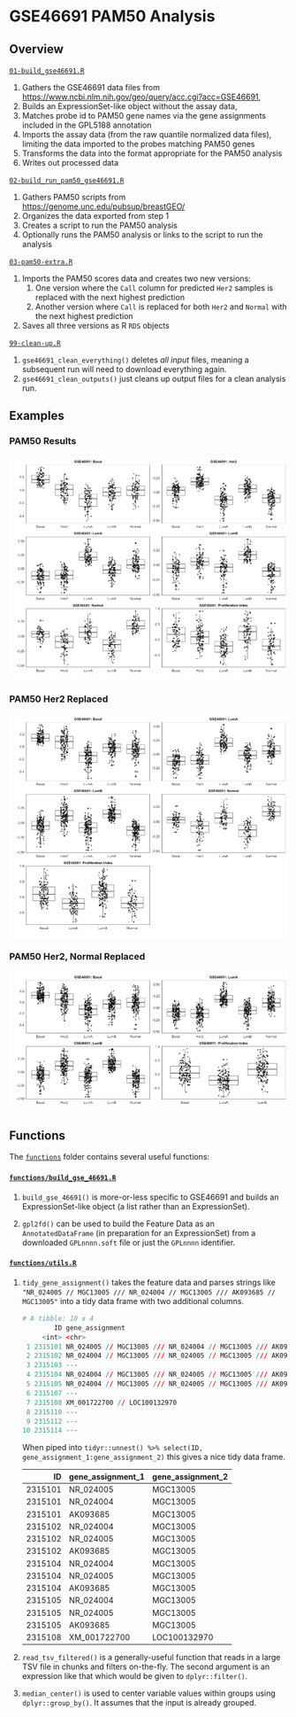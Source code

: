 GSE46691 PAM50 Analysis
================

## Overview

[`01-build_gse46691.R`](01-build_gse46691.R)

1.  Gathers the GSE46691 data files from
    <https://www.ncbi.nlm.nih.gov/geo/query/acc.cgi?acc=GSE46691>,
2.  Builds an ExpressionSet-like object without the assay data,
3.  Matches probe id to PAM50 gene names via the gene assignments
    included in the GPL5188 annotation
4.  Imports the assay data (from the raw quantile normalized data
    files), limiting the data imported to the probes matching PAM50
    genes
5.  Transforms the data into the format appropriate for the PAM50
    analysis
6.  Writes out processed data

[`02-build_run_pam50_gse46691.R`](02-build_run_pam50_gse46691.R)

1.  Gathers PAM50 scripts from
    <https://genome.unc.edu/pubsup/breastGEO/>
2.  Organizes the data exported from step 1
3.  Creates a script to run the PAM50 analysis
4.  Optionally runs the PAM50 analysis or links to the script to run the
    analysis

[`03-pam50-extra.R`](03-pam50-extra.R)

1.  Imports the PAM50 scores data and creates two new versions:
    1.  One version where the `Call` column for predicted `Her2` samples
        is replaced with the next highest prediction
    2.  Another version where `Call` is replaced for both `Her2` and
        `Normal` with the next highest prediction
2.  Saves all three versions as R `RDS` objects

[`99-clean-up.R`](99-clean-up.R)

1.  `gse46691_clean_everything()` deletes *all input* files, meaning a
    subsequent run will need to download everything again.
2.  `gse46691_clean_outputs()` just cleans up output files for a clean
    analysis run.

## Examples

### PAM50 Results

![](readme_files/figure-gfm/pam50-1.png)<!-- -->

### PAM50 Her2 Replaced

![](readme_files/figure-gfm/pam50_no_her2-1.png)<!-- -->

### PAM50 Her2, Normal Replaced

![](readme_files/figure-gfm/pam50_no_her2_normal-1.png)<!-- -->

## Functions

The [`functions`](functions/) folder contains several useful functions:

#### [`functions/build_gse_46691.R`](functions/build_gse_46691.R)

1.  `build_gse_46691()` is more-or-less specific to GSE46691 and builds
    an ExpressionSet-like object (a list rather than an ExpressionSet).

2.  `gpl2fd()` can be used to build the Feature Data as an
    `AnnotatedDataFrame` (in preparation for an ExpressionSet) from a
    downloaded `GPLnnnn.soft` file or just the `GPLnnnn` identifier.

#### [`functions/utils.R`](functions/utils.R)

1.  `tidy_gene_assignment()` takes the feature data and parses strings
    like `"NR_024005 // MGC13005 /// NR_024004 // MGC13005 /// AK093685
    // MGC13005"` into a tidy data frame with two additional columns.
    
    ``` r
    # A tibble: 10 x 4
            ID gene_assignment                                                          gene_assignment_1 gene_assignment_2
         <int> <chr>                                                                    <list>            <list>           
     1 2315101 NR_024005 // MGC13005 /// NR_024004 // MGC13005 /// AK093685 // MGC13005 <chr [3]>         <chr [3]>        
     2 2315102 NR_024004 // MGC13005 /// NR_024005 // MGC13005 /// AK093685 // MGC13005 <chr [3]>         <chr [3]>        
     3 2315103 ---                                                                      <chr [0]>         <chr [0]>        
     4 2315104 NR_024004 // MGC13005 /// NR_024005 // MGC13005 /// AK093685 // MGC13005 <chr [3]>         <chr [3]>        
     5 2315105 NR_024004 // MGC13005 /// NR_024005 // MGC13005 /// AK093685 // MGC13005 <chr [3]>         <chr [3]>        
     6 2315107 ---                                                                      <chr [0]>         <chr [0]>        
     7 2315108 XM_001722700 // LOC100132970                                             <chr [1]>         <chr [1]>        
     8 2315110 ---                                                                      <chr [0]>         <chr [0]>        
     9 2315112 ---                                                                      <chr [0]>         <chr [0]>        
    10 2315114 ---                                                                      <chr [0]>         <chr [0]> 
    ```
    
    When piped into `tidyr::unnest() %>% select(ID,
    gene_assignment_1:gene_assignment_2)` this gives a nice tidy data
    frame.
    
    |      ID | gene\_assignment\_1 | gene\_assignment\_2 |
    | ------: | :------------------ | :------------------ |
    | 2315101 | NR\_024005          | MGC13005            |
    | 2315101 | NR\_024004          | MGC13005            |
    | 2315101 | AK093685            | MGC13005            |
    | 2315102 | NR\_024004          | MGC13005            |
    | 2315102 | NR\_024005          | MGC13005            |
    | 2315102 | AK093685            | MGC13005            |
    | 2315104 | NR\_024004          | MGC13005            |
    | 2315104 | NR\_024005          | MGC13005            |
    | 2315104 | AK093685            | MGC13005            |
    | 2315105 | NR\_024004          | MGC13005            |
    | 2315105 | NR\_024005          | MGC13005            |
    | 2315105 | AK093685            | MGC13005            |
    | 2315108 | XM\_001722700       | LOC100132970        |
    

2.  `read_tsv_filtered()` is a generally-useful function that reads in a
    large TSV file in chunks and filters on-the-fly. The second argument
    is an expression like that which would be given to
    `dplyr::filter()`.

3.  `median_center()` is used to center variable values within groups
    using `dplyr::group_by()`. It assumes that the input is already
    grouped.
